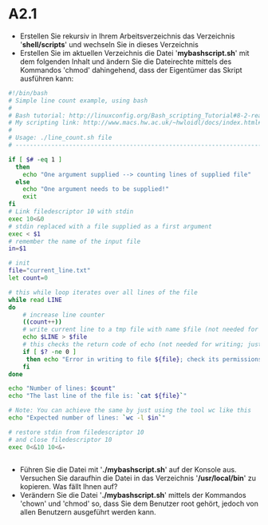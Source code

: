 # A2.1

* Erstellen Sie rekursiv in Ihrem Arbeitsverzeichnis das Verzeichnis '**shell/scripts**' und wechseln Sie in dieses Verzeichnis
* Erstellen Sie im aktuellen Verzeichnis die Datei '**mybashscript.sh**' mit dem folgenden Inhalt und ändern Sie die Dateirechte mittels des Kommandos 'chmod' dahingehend, dass der Eigentümer das Skript ausführen kann:

```bash
#!/bin/bash
# Simple line count example, using bash
#
# Bash tutorial: http://linuxconfig.org/Bash_scripting_Tutorial#8-2-read-file-into-bash-array
# My scripting link: http://www.macs.hw.ac.uk/~hwloidl/docs/index.html#scripting
#
# Usage: ./line_count.sh file
# -----------------------------------------------------------------------------

if [ $# -eq 1 ]
  then
    echo "One argument supplied --> counting lines of supplied file"
  else
    echo "One argument needs to be supplied!"
    exit
fi
# Link filedescriptor 10 with stdin
exec 10<&0
# stdin replaced with a file supplied as a first argument
exec < $1
# remember the name of the input file
in=$1

# init
file="current_line.txt"
let count=0

# this while loop iterates over all lines of the file
while read LINE
do
    # increase line counter 
    ((count++))
    # write current line to a tmp file with name $file (not needed for counting)
    echo $LINE > $file
    # this checks the return code of echo (not needed for writing; just for demo)
    if [ $? -ne 0 ] 
     then echo "Error in writing to file ${file}; check its permissions!"
    fi
done

echo "Number of lines: $count"
echo "The last line of the file is: `cat ${file}`"

# Note: You can achieve the same by just using the tool wc like this
echo "Expected number of lines: `wc -l $in`"

# restore stdin from filedescriptor 10
# and close filedescriptor 10
exec 0<&10 10<&-
  

```

* Führen Sie die Datei mit '**./mybashscript.sh**' auf der Konsole aus. Versuchen Sie daraufhin die Datei in das Verzeichnis '**/usr/local/bin**' zu kopieren. Was fällt Ihnen auf?
* Verändern Sie die Datei '**./mybashscript.sh**' mittels der Kommandos 'chown' und 'chmod' so, dass Sie dem Benutzer root gehört, jedoch von allen Benutzern ausgeführt werden kann.



